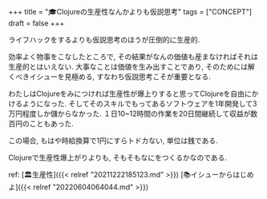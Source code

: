 +++
title = "🎓Clojureの生産性なんかよりも仮説思考"
tags = ["CONCEPT"]
draft = false
+++

ライフハックをするよりも仮説思考のほうが圧倒的に生産的.

効率よく物事をこなしたところで, その結果がなんの価値も産まなければそれは生産的とはいえない. 大事なことは価値を生み出すことであり, そのためには解くべきイシューを見極める, すなわち仮説思考こそが重要となる.

わたしはClojureをみにつければ生産性が爆上りすると思ってClojureを自由にかけるようになった. そしてそのスキルでもってあるソフトウェアを1年開発して3万円程度しか儲からなかった. １日10~12時間の作業を20日間継続して収益が数百円のこともあった.

この場合, もはや時給換算で1円にすらトドカない, 単位は銭である.

Clojureで生産性爆上がりよりも, そもそもなにをつくるかなのである.

ref: [🏛生産性]({{< relref "20211222185123.md" >}}) [📚イシューからはじめよ]({{< relref "20220604064044.md" >}})
